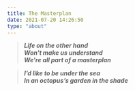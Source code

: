 ```yaml
---
title: The Masterplan
date: 2021-07-20 14:26:50
type: "about"
---
```


> ***Life on the other hand***  
> ***Won't make us understand***  
> ***We're all part of a masterplan***  

> ***I’d like to be under the sea***  
> ***In an octopus’s garden in the shade***